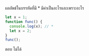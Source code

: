 ผลลัพธ์ในบรรทัดที่มี \* มีค่าเป็นอะไรและเพราะอะไร

```js
let x = 1;
function func() {
  console.log(x); // *
  let x = 2;
}
func();
```

ตอบ ไม่ได้
